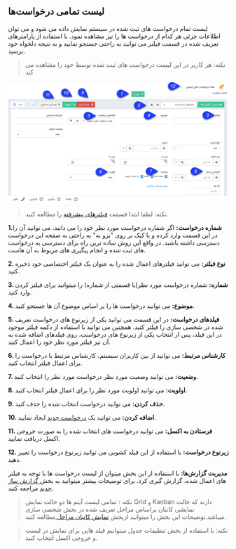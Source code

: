 ##  لیست تمامی درخواست‌ها 


لیست تمام درخواست های ثبت شده در سیستم نمایش داده می شود و می توان اطلاعات جزئی هر کدام از درخواست ها را نیز مشاهده نمود. با استفاده از پارامترهای تعریف شده در قسمت فیلتر می توانید به راحتی جستجو نمایید و به نتیجه دلخواه خود برسید.


> نکته: هر کاربر در این لیست درخواست های ثبت شده توسط خود را مشاهده می کند 

![](1.png)


> نکته: لطفا ابتدا قسمت [فیلترهای پیشرفته](https://github.com/1stco/PayamGostarDocs/blob/master/help%202.5.4/Customer-relationship-management/Advanced-filter/Advanced-filter.md) را مطالعه کنید.


**1.شماره درخواست:** اگر شماره درخواست مورد نظر خود را می دانید، می توانید آن را در این قسمت وارد کرده و با کیک بر روی "برو به" به راحتی به صفحه این درخواست دسترسی داشته باشید. در واقع این روش ساده ترین راه برای دسترسی به درخواست های ثبت شده و انجام پیگیری های مربوط به آن هاست.

**2. نوع فیلتر:**  می توانید فیلترهای اعمال شده را به عنوان یک فیلتر اختصاصی خود ذخیره کنید.

**3. شماره:** شماره درخواست مورد نظر(یا قسمتی از شماره) را میتوانید برای فیلتر کردن وارد کنید.

**4. موضوع:** می توانید درخواست ها را بر اساس موضوع آن ها جستجو کنید.

**5. فیلدهای درخواست:** در این قسمت می توانید یکی از زیرنوع های درخواست تعریف شده در شخصی سازی را فیلتر کنید. همچنین می توانید با استفاده از دکمه فیلتر موجود در این فیلد، پس از انتخاب یکی از زیرنوع های درخواست، روی فیلدهای اضافه شده به آن نیز فیلتر مورد نظر خود را اعمال کنید.

**6. کارشناس مرتبط:** می توانید از بین کاربران سیستم، کارشناس مرتبط با درخواست را برای اعمال فیلتر انتخاب کنید.

**7. وضعیت:** می توانید وضعیت  مورد نظر درخواست مورد نظر را انتخاب کنید.

**8. اولویت:** می توانید اولویت مورد نظر را برای اعمال فیلتر انتخاب کنید.

**9. حذف کردن:** می توانید درخواست انتخاب شده را حذف کنید.

**10. اضافه کردن:** می توانید یک [درخواست جدید](https://github.com/1stco/PayamGostarDocs/blob/master/help%202.5.4/Integrated-bank/Database/Records/new-request/new-request.md) ایجاد نمایید.

**11. فرستادن به اکسل:** می توانید درخواست های انتخاب شده را به صورت خروجی اکسل دریافت نمایید.

**12. زیرنوع درخواست:** با استفاده از این فیلد کشویی می توانید زیرنوع درخواست را تغییر دهید.

**مدیریت گزارش‌ها:**  با استفاده از این بخش میتوان از لیست درخواست ها با توجه به فیلتر های اعمال شده، گزارش گیری کرد. برای توضیحات بیشتر میتوانید به بخش[ گزارش ساز جدید](https://github.com/1stco/PayamGostarDocs/blob/master/help%202.5.4/Management-and-reports/Report-Builder/Report-Builder.md) مراجعه کنید.

> نکته : تمامی لیست آیتم ها دو حالت نمایش Grid و Kanban دارند که حالت نمایشی کانبان براساس مراحل تعریف شده در بخش شخصی سازی میباشد.توضیحات این بخش را میتوانید ازبخش [نمایش کانبان مراحل ](https://github.com/1stco/PayamGostarDocs/blob/master/help2.5.4/Settings/Personalization-crm/Overview/General-information/leveling/leveling.md)مطالعه کنید.

> نکته:  با استفاده از بخش تنظیمات جدول میتوانیم فیلد هایی برای نمایش در لیست و خروجی اکسل انتخاب کنید.
